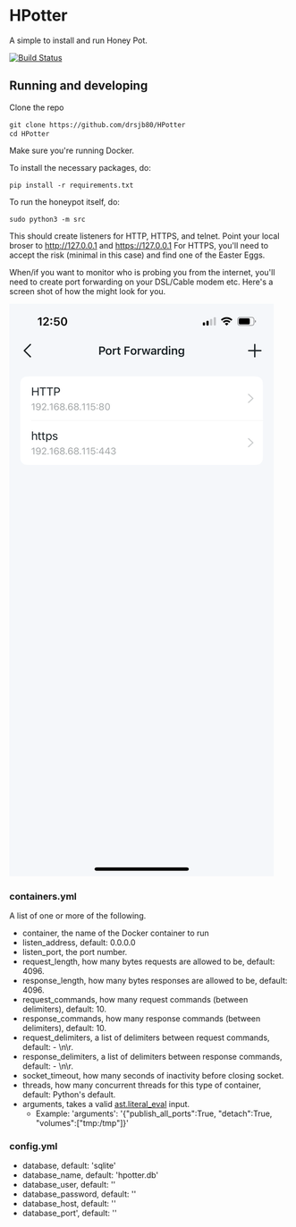 # HPotter
A simple to install and run Honey Pot.


[![Build Status](https://travis-ci.org/drsjb80/HPotter.svg?branch=master)](https://travis-ci.org/drsjb80/HPotter)

## Running and developing

Clone the repo

    git clone https://github.com/drsjb80/HPotter
    cd HPotter

Make sure you're running Docker.

To install the necessary packages, do:

    pip install -r requirements.txt

To run the honeypot itself, do:

    sudo python3 -m src

This should create listeners for HTTP, HTTPS, and telnet. Point your local
broser to http://127.0.0.1 and https://127.0.0.1 For HTTPS, you'll need to
accept the risk (minimal in this case) and find one of the Easter Eggs.

When/if you want to monitor who is probing you from the internet, you'll
need to create port forwarding on your DSL/Cable modem etc. Here's a screen
shot of how the might look for you.

![Port Fowarding](/IMG_2928.PNG)

### containers.yml
A list of one or more of the following.
* container, the name of the Docker container to run
* listen\_address, default: 0.0.0.0
* listen\_port, the port number.
* request\_length, how many bytes requests are allowed to be, default: 4096.
* response\_length, how many bytes responses are allowed to be, default: 4096.
* request\_commands, how many request commands (between delimiters), default: 10.
* response\_commands, how many response commands (between delimiters), default: 10.
* request\_delimiters, a list of delimiters between request commands, default: - \n\r.
* response\_delimiters, a list of delimiters between response commands, default: - \n\r.
* socket\_timeout, how many seconds of inactivity before closing socket. 
* threads, how many concurrent threads for this type of container, default: Python's default.
* arguments, takes a valid [ast.literal_eval](https://docs.python.org/3/library/ast.html#ast.literal_eval) input.
    * Example: 'arguments': '{"publish_all_ports":True, "detach":True, "volumes":["tmp:/tmp"]}'
### config.yml
* database, default: 'sqlite'
* database\_name, default: 'hpotter.db'
* database\_user, default: ''
* database\_password, default: ''
* database\_host, default: ''
* database\_port', default: ''
